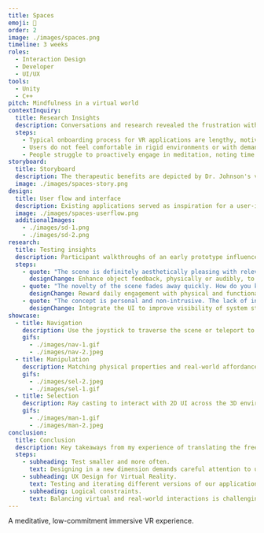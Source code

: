 ```yaml
---
title: Spaces
emoji: 🔮
order: 2
image: ./images/spaces.png
timeline: 3 weeks
roles:
  - Interaction Design
  - Developer
  - UI/UX
tools:
  - Unity
  - C++
pitch: Mindfulness in a virtual world
contextInquiry:
  title: Research Insights
  description: Conversations and research revealed the frustration with virtual experiences, highlighting key actions needed for a meditative game.
  steps:
    - Typical onboarding process for VR applications are lengthy, motivating users to quit the experience.
    - Users do not feel comfortable in rigid environments or with demanding in-game commands.
    - People struggle to proactively engage in meditation, noting time and awareness as challenges.
storyboard:
  title: Storyboard
  description: The therapeutic benefits are depicted by Dr. Johnson's virtual method of treatment for traumatic events.
  image: ./images/spaces-story.png
design:
  title: User flow and interface
  description: Existing applications served as inspiration for a user-interface that emphasizes selection and navigation features.
  image: ./images/spaces-userflow.png
  additionalImages:
    - ./images/sd-1.png
    - ./images/sd-2.png
research:
  title: Testing insights
  description: Participant walkthroughs of an early prototype influenced changes to key frames and interaction flows.
  steps:
    - quote: "The scene is definitely aesthetically pleasing with relevant interactions available. Objects can provide more feedback to feel less static."
      designChange: Enhance object feedback, physically or audibly, to match realistic physics. Provide secondary actions in-line with therapeutic goals.
    - quote: "The novelty of the scene fades away quickly. How do you keep the user motivated to use and return to the application?"
      designChange: Reward daily engagement with physical and functional expansions to map. Implement task completion and tracking for autosaving.
    - quote: "The concept is personal and non-intrusive. The lack of interface clarity makes the user's goals vague. Subtle indicators would be useful."
      designChange: Integrate the UI to improve visibility of system status and clarity of application objective. Add tooltips and pop-ups for learnability.
showcase:
  - title: Navigation
    description: Use the joystick to traverse the scene or teleport to a location anchor when in range.
    gifs:
      - ./images/nav-1.gif
      - ./images/nav-2.jpeg
  - title: Manipulation
    description: Matching physical properties and real-world affordances within our virtual scene.
    gifs:
      - ./images/sel-2.jpeg
      - ./images/sel-1.gif
  - title: Selection
    description: Ray casting to interact with 2D UI across the 3D environment.
    gifs:
      - ./images/man-1.gif
      - ./images/man-2.jpeg
conclusion:
  title: Conclusion
  description: Key takeaways from my experience of translating the freedom of physical interactions into a virtual environment.
  steps:
    - subheading: Test smaller and more often.
      text: Designing in a new dimension demands careful attention to user flow. In our project, ensuring natural and learnable interactions was crucial. Smaller tests validate the design before expanding the application.
    - subheading: UX Design for Virtual Reality.
      text: Testing and iterating different versions of our application has deepened my understanding of effective design strategies, essential for creating immersive virtual experiences that engage users' senses.
    - subheading: Logical constraints.
      text: Balancing virtual and real-world interactions is challenging due to technical constraints. Unrealistic behaviors can break immersion. Efficient error prevention through guided user actions reduces revisions and speeds up development.
---
```


A meditative, low-commitment immersive VR experience.
